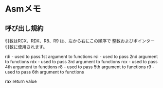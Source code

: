 
# Asmメモ

## 呼び出し規約

引数はRCX、RDX、R8、R9 は、左から右にこの順序で
整数およびポインター引数に使用されます。


rdi - used to pass 1st argument to functions
rsi - used to pass 2nd argument to functions
rdx - used to pass 3rd argument to functions
rcx - used to pass 4th argument to functions
r8 - used to pass 5th argument to functions
r9 - used to pass 6th argument to functions

rax return value
